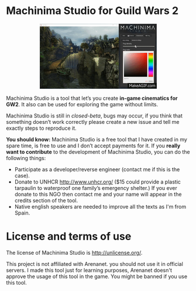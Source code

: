 # Machinima Studio for Guild Wars 2

<p align="center">
<a href="https://www.youtube.com/watch?v=T-LmVy0EfNA"><img src="https://raw.githubusercontent.com/karliky/machinima-studio/master/resources/promo.gif"/></a>
</p>

Machinima Studio is a tool that let’s you create **in-game cinematics for GW2**. It also can be used for exploring the game without limits.

Machinima Studio is still in *closed-beta*, bugs may occur, if you think that something doesn’t work correctly please create a new issue and tell me exactly steps to reproduce it.

**You should know:**
Machinima Studio is a free tool that I have created in my spare time, is free to use and I don’t accept payments for it.
If you **really want to contribute** to the development of Machinima Studio, you can do the following things:

 - Participate as a developer/reverse engineer (contact me if this is the case).
 - Donate to UNHCR http://www.unhcr.org/ ($15 could provide a plastic tarpaulin to waterproof one family’s emergency shelter.) If you ever donate to this NGO then contact me and your name will appear in the credits section of the tool.
 - Native english speakers are needed to improve all the texts as I'm from Spain.

# License and terms of use
The license of Machinima Studio is http://unlicense.org/.

This project is not affiliated with Arenanet. you should not use it in official servers. I made this tool just for learning purposes, Arenanet doesn't approve the usage of this tool in the game. You might be banned if you use this tool.
